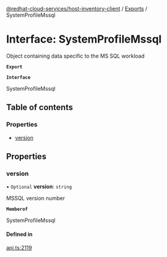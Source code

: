 [@redhat-cloud-services/host-inventory-client](../README.md) / [Exports](../modules.md) / SystemProfileMssql

# Interface: SystemProfileMssql

Object containing data specific to the MS SQL workload

**`Export`**

**`Interface`**

SystemProfileMssql

## Table of contents

### Properties

- [version](SystemProfileMssql.md#version)

## Properties

### version

• `Optional` **version**: `string`

MSSQL version number

**`Memberof`**

SystemProfileMssql

#### Defined in

[api.ts:2119](https://github.com/RedHatInsights/javascript-clients/blob/master/packages/host-inventory/api.ts#L2119)
